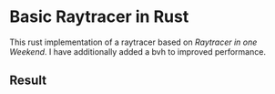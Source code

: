 # Basic Raytracer in Rust
This rust implementation of a raytracer based on *Raytracer in one Weekend*. I have additionally added a bvh to improved performance.
## Result
[](image.ppm?raw=true)
